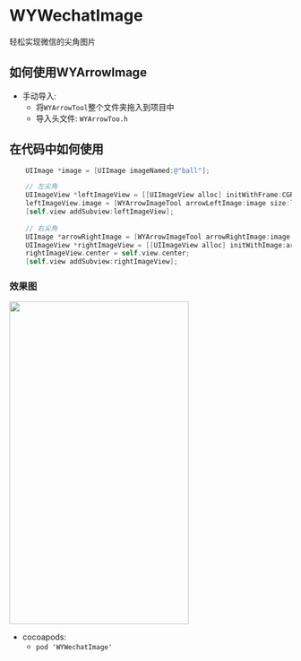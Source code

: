 # WYWechatImage #
轻松实现微信的尖角图片

## 如何使用WYArrowImage ##

- 手动导入:
    * 将`WYArrowTool`整个文件夹拖入到项目中
    * 导入头文件: `WYArrowToo.h`

## 在代码中如何使用 ##
```objective-c
    UIImage *image = [UIImage imageNamed:@"ball"];

    // 左尖角
    UIImageView *leftImageView = [[UIImageView alloc] initWithFrame:CGRectMake(100, 100, 90, 160)];
    leftImageView.image = [WYArrowImageTool arrowLeftImage:image size:leftImageView.bounds.size];
    [self.view addSubview:leftImageView];
    
    // 右尖角
    UIImage *arrowRightImage = [WYArrowImageTool arrowRightImage:image size:CGSizeMake(90, 160)];
    UIImageView *rightImageView = [[UIImageView alloc] initWithImage:arrowRightImage];
    rightImageView.center = self.view.center;
    [self.view addSubview:rightImageView];
```
### 效果图 ###
<img src="https://github.com/wangyansnow/WYWechatImage/raw/master/WechatImageDemo/ReadMeImage/arrow.png" width=320 height=576>

- cocoapods:
	* `pod 'WYWechatImage'`


